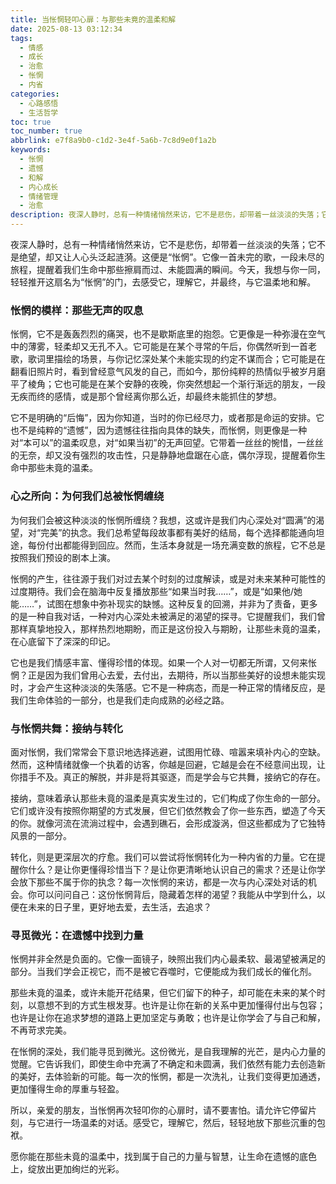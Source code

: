 ```yaml
---
title: 当怅惘轻叩心扉：与那些未竟的温柔和解
date: 2025-08-13 03:12:34
tags:
  - 情感
  - 成长
  - 治愈
  - 怅惘
  - 内省
categories:
  - 心路感悟
  - 生活哲学
toc: true
toc_number: true
abbrlink: e7f8a9b0-c1d2-3e4f-5a6b-7c8d9e0f1a2b
keywords:
  - 怅惘
  - 遗憾
  - 和解
  - 内心成长
  - 情绪管理
  - 治愈
description: 夜深人静时，总有一种情绪悄然来访，它不是悲伤，却带着一丝淡淡的失落；它不是绝望，却又让人心头泛起涟漪。这便是“怅惘”。它像一首未完的歌，一段未尽的旅程，提醒着我们生命中那些擦肩而过、未能圆满的瞬间。今天，我想与你一同，轻轻推开这扇名为“怅惘”的门，去感受它，理解它，并最终，与它温柔地和解。
---
```


夜深人静时，总有一种情绪悄然来访，它不是悲伤，却带着一丝淡淡的失落；它不是绝望，却又让人心头泛起涟漪。这便是“怅惘”。它像一首未完的歌，一段未尽的旅程，提醒着我们生命中那些擦肩而过、未能圆满的瞬间。今天，我想与你一同，轻轻推开这扇名为“怅惘”的门，去感受它，理解它，并最终，与它温柔地和解。

### 怅惘的模样：那些无声的叹息

怅惘，它不是轰轰烈烈的痛哭，也不是歇斯底里的抱怨。它更像是一种弥漫在空气中的薄雾，轻柔却又无孔不入。它可能是在某个寻常的午后，你偶然听到一首老歌，歌词里描绘的场景，与你记忆深处某个未能实现的约定不谋而合；它可能是在翻看旧照片时，看到曾经意气风发的自己，而如今，那份纯粹的热情似乎被岁月磨平了棱角；它也可能是在某个安静的夜晚，你突然想起一个渐行渐远的朋友，一段无疾而终的感情，或是那个曾经离你那么近，却最终未能抓住的梦想。

它不是明确的“后悔”，因为你知道，当时的你已经尽力，或者那是命运的安排。它也不是纯粹的“遗憾”，因为遗憾往往指向具体的缺失，而怅惘，则更像是一种对“本可以”的温柔叹息，对“如果当初”的无声回望。它带着一丝丝的惋惜，一丝丝的无奈，却又没有强烈的攻击性，只是静静地盘踞在心底，偶尔浮现，提醒着你生命中那些未竟的温柔。

### 心之所向：为何我们总被怅惘缠绕

为何我们会被这种淡淡的怅惘所缠绕？我想，这或许是我们内心深处对“圆满”的渴望，对“完美”的执念。我们总希望每段故事都有美好的结局，每个选择都能通向坦途，每份付出都能得到回应。然而，生活本身就是一场充满变数的旅程，它不总是按照我们预设的剧本上演。

怅惘的产生，往往源于我们对过去某个时刻的过度解读，或是对未来某种可能性的过度期待。我们会在脑海中反复播放那些“如果当时我……”，或是“如果他/她能……”，试图在想象中弥补现实的缺憾。这种反复的回溯，并非为了责备，更多的是一种自我对话，一种对内心深处未被满足的渴望的探寻。它提醒我们，我们曾那样真挚地投入，那样热烈地期盼，而正是这份投入与期盼，让那些未竟的温柔，在心底留下了深深的印记。

它也是我们情感丰富、懂得珍惜的体现。如果一个人对一切都无所谓，又何来怅惘？正是因为我们曾用心去爱，去付出，去期待，所以当那些美好的设想未能实现时，才会产生这种淡淡的失落感。它不是一种病态，而是一种正常的情绪反应，是我们生命体验的一部分，也是我们走向成熟的必经之路。

### 与怅惘共舞：接纳与转化

面对怅惘，我们常常会下意识地选择逃避，试图用忙碌、喧嚣来填补内心的空缺。然而，这种情绪就像一个执着的访客，你越是回避，它越是会在不经意间出现，让你措手不及。真正的解脱，并非是将其驱逐，而是学会与它共舞，接纳它的存在。

接纳，意味着承认那些未竟的温柔是真实发生过的，它们构成了你生命的一部分。它们或许没有按照你期望的方式发展，但它们依然教会了你一些东西，塑造了今天的你。就像河流在流淌过程中，会遇到礁石，会形成漩涡，但这些都成为了它独特风景的一部分。

转化，则是更深层次的疗愈。我们可以尝试将怅惘转化为一种内省的力量。它在提醒你什么？是让你更懂得珍惜当下？是让你更清晰地认识自己的需求？还是让你学会放下那些不属于你的执念？每一次怅惘的来访，都是一次与内心深处对话的机会。你可以问问自己：这份怅惘背后，隐藏着怎样的渴望？我能从中学到什么，以便在未来的日子里，更好地去爱，去生活，去追求？

### 寻觅微光：在遗憾中找到力量

怅惘并非全然是负面的。它像一面镜子，映照出我们内心最柔软、最渴望被满足的部分。当我们学会正视它，而不是被它吞噬时，它便能成为我们成长的催化剂。

那些未竟的温柔，或许未能开花结果，但它们留下的种子，却可能在未来的某个时刻，以意想不到的方式生根发芽。也许是让你在新的关系中更加懂得付出与包容；也许是让你在追求梦想的道路上更加坚定与勇敢；也许是让你学会了与自己和解，不再苛求完美。

在怅惘的深处，我们能寻觅到微光。这份微光，是自我理解的光芒，是内心力量的觉醒。它告诉我们，即使生命中充满了不确定和未圆满，我们依然有能力去创造新的美好，去体验新的可能。每一次的怅惘，都是一次洗礼，让我们变得更加通透，更加懂得生命的厚重与轻盈。

所以，亲爱的朋友，当怅惘再次轻叩你的心扉时，请不要害怕。请允许它停留片刻，与它进行一场温柔的对话。感受它，理解它，然后，轻轻地放下那些沉重的包袱。

愿你能在那些未竟的温柔中，找到属于自己的力量与智慧，让生命在遗憾的底色上，绽放出更加绚烂的光彩。